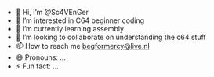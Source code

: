 - 👋 Hi, I’m @Sc4VEnGer
- 👀 I’m interested in C64 beginner coding
- 🌱 I’m currently learning assembly
- 💞️ I’m looking to collaborate on understanding the c64 stuff
- 📫 How to reach me begformercy@live.nl
- 😄 Pronouns: ...
- ⚡ Fun fact: ...

<!---
Sc4VEnGer/Sc4VEnGer is a ✨ special ✨ repository because its `README.md` (this file) appears on your GitHub profile.
You can click the Preview link to take a look at your changes.
--->
